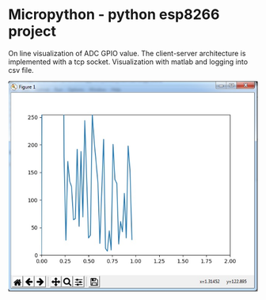 # Micropython - python esp8266 project
On line visualization of ADC GPIO value. The client-server architecture is implemented with a tcp socket. Visualization with matlab and logging into csv file.

![Screenshot](plot.jpg)

